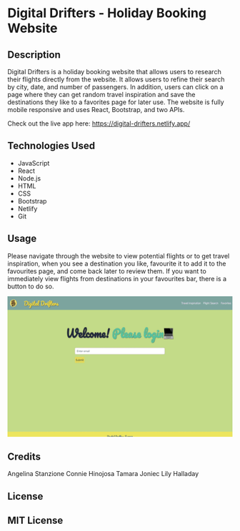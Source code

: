 # Digital Drifters - Holiday Booking Website

## Description

Digital Drifters is a holiday booking website that allows users to research their flights directly from the website. It allows users to refine their search by city, date, and number of passengers. In addition, users can click on a page where they can get random travel inspiration and save the destinations they like to a favorites page for later use. The website is fully mobile responsive and uses React, Bootstrap, and two APIs.

Check out the live app here: https://digital-drifters.netlify.app/

## Technologies Used
* JavaScript
* React
* Node.js
* HTML
* CSS
* Bootstrap
* Netlify
* Git

## Usage

Please navigate through the website to view potential flights or to get travel inspiration, when you see a destination you like, favourite it to add it to the favourites page, and come back later to review them. If you want to immediately view flights from destinations in your favourites bar, there is a button to do so. 

![Website Demo](./src/assets/demo.gif)

## Credits

Angelina Stanzione 
Connie Hinojosa 
Tamara Joniec 
Lily Halladay

## License

MIT License
---





















